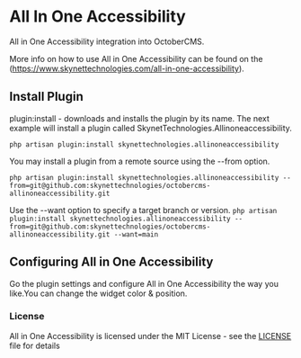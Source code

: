 # All In One Accessibility
All in One Accessibility integration into OctoberCMS.

More info on how to use All in One Accessibility can be found on the (https://www.skynettechnologies.com/all-in-one-accessibility).

## Install Plugin
plugin:install - downloads and installs the plugin by its name. The next example will install a plugin called SkynetTechnologies.Allinoneaccessibility.

`php artisan plugin:install skynettechnologies.allinoneaccessibility`

You may install a plugin from a remote source using the --from option.

`php artisan plugin:install skynettechnologies.allinoneaccessibility --from=git@github.com:skynettechnologies/octobercms-allinoneaccessibility.git`

Use the --want option to specify a target branch or version.
`php artisan plugin:install skynettechnologies.allinoneaccessibility --from=git@github.com:skynettechnologies/octobercms-allinoneaccessibility.git --want=main`

## Configuring All in One Accessibility

Go the plugin settings and configure All in One Accessibility the way you like.You can change the widget color & position.   

### License

All in One Accessibility is licensed under the MIT License - see the [LICENSE](LICENSE) file for details
